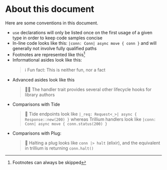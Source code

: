 # About this document

Here are some conventions in this document.

* `use` declarations will only be listed once on the first usage of a given type in order to keep code samples concise
* In-line code looks like this: `|conn: Conn| async move { conn }` and will generally not involve fully qualified paths
* Footnotes are represented like this[^1]
* Informational asides look like this:
  > ℹ️ Fun fact: This is neither fun, nor a fact
* Advanced asides look like this
  > 🧑‍🎓 The handler trait provides several other lifecycle hooks for library authors
* Comparisons with Tide
  > 🌊 Tide endpoints look like `|_req: Request<_>| async { Response::new(200) }` whereas Trillium handlers look like `|conn: Conn| async move { conn.status(200) }`
* Comparisons with Plug:
  > 🔌 Halting a plug looks like `conn |> halt` (elixir), and the equivalent in trillium is returning `conn.halt()`


[^1]: Footnotes can always be skipped
